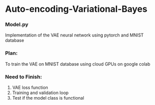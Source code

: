 # Auto-encoding-Variational-Bayes
### Model.py
Implementation of the VAE neural network using pytorch and MNIST database

### Plan:
To train the VAE on MNIST database using cloud GPUs on google colab

### Need to Finish:
1. VAE loss function
2. Training and validation loop
3. Test if the model class is functional
